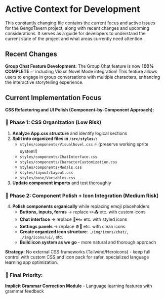 # Active Context for Development
This constantly changing file contains the current focus and active issues for the GengoTavern project, along with recent changes and upcoming considerations. It serves as a guide for developers to understand the current state of the project and what areas currently need attention.

## Recent Changes
**Group Chat Feature Development:**
The Group Chat feature is now **100% COMPLETE** ✅ including Visual Novel Mode integration!
This feature allows users to engage in group conversations with multiple characters, enhancing the interactive storytelling experience.

## Current Implementation Focus
**CSS Refactoring and UI Polish (Component-by-Component Approach):**

### 🎯 **Phase 1: CSS Organization (Low Risk)**
1. **Analyze App.css structure** and identify logical sections
2. **Split into organized files in `/src/styles/`:**
   - `styles/components/VisualNovel.css` ⭐ (preserve working sprite system!)
   - `styles/components/ChatInterface.css`
   - `styles/components/CharacterCustomization.css`
   - `styles/components/Modals.css`
   - `styles/layout/Layout.css`
   - `styles/base/Variables.css`
3. **Update component imports** and test thoroughly

### 🎯 **Phase 2: Component Polish + Icon Integration (Medium Risk)**
4. **Polish components organically** while replacing emoji placeholders:
   - **Buttons, inputs, forms** → replace ✏️📤 etc. with custom icons
   - **Chat interface** → replace 🔄⏭️× etc. with styled icons  
   - **Settings panels** → replace ⚙️📁 etc. with clean icons
   - **Create organized icon structure**: `./img/icons/chat/`, `./img/icons/ui/`, etc.
   - **Build icon system as we go** - more natural and thorough approach

**Strategy:** No external CSS frameworks (Tailwind/Heroicons) - keep full control with custom CSS and icon pack for safer, specialized language learning app optimization.

### 🎯 **Final Priority:**
**Implicit Grammar Correction Module** - Language learning features with grammar feedback


